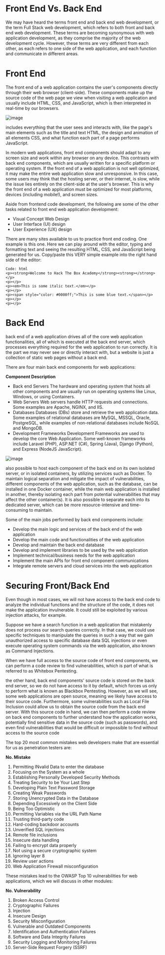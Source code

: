 # Front End Vs. Back End

We may have heard the terms front end and back end web development, or the term Full Stack web development, which refers to both front and back end web development. These terms are becoming synonymous with web application development, as they comprise the majority of the web development cycle. However, these terms are very different from each other, as each refers to one side of the web application, and each function and communicate in different areas.

# Front End 
The front end of a web application contains the user's components directly through their web browser (client-side). These components make up the source code of the web page we view when visiting a web application and usually include HTML, CSS, and JavaScript, which is then interpreted in real-time by our browsers.

![image](https://github.com/RipperGh/BugHunting-D/assets/165308866/12a62745-ec41-489b-a7b3-bd45f7691d49)

includes everything that the user sees and interacts with, like the page's main elements such as the title and text HTML, the design and animation of all elements CSS, and what function each part of a page performs JavaScript.

In modern web applications, front end components should adapt to any screen size and work within any browser on any device. This contrasts with back end components, which are usually written for a specific platform or operating system. If the front end of a web application is not well optimized, it may make the entire web application slow and unresponsive. In this case, some users may think that the hosting server, or their internet, is slow, while the issue lies entirely on the client-side at the user's browser. This is why the front end of a web application must be optimized for most platforms, devices (including mobile!), and screen sizes.

Aside from frontend code development, the following are some of the other tasks related to front end web application development:
  - Visual Concept Web Design
  - User Interface (UI) design
  - User Experience (UX) design


There are many sites available to us to practice front end coding. One example is this one. Here we can play around with the editor, typing and formatting text and seeing the resulting HTML, CSS, and JavaScript being generated for us. Copy/paste this VERY simple example into the right hand side of the editor:
 ```
Code: html
<p><strong>Welcome to Hack The Box Academy</strong><strong></strong></p>
<p></p>
<p><em>This is some italic text.</em></p>
<p></p>
<p><span style="color: #0000ff;">This is some blue text.</span></p>
<p></p>
<p></p>
```
# Back End

back end of a web application drives all of the core web application functionalities, all of which is executed at the back end server, which processes everything required for the web application to run correctly. It is the part we may never see or directly interact with, but a website is just a collection of static web pages without a back end.

There are four main back end components for web applications:

**Component Description**
  - Back end Servers	The hardware and operating system that hosts all other components and are usually run on operating systems like Linux, Windows, or using Containers.
  - Web Servers	Web servers handle HTTP requests and connections. Some examples are Apache, NGINX, and IIS.
  - Databases	Databases (DBs) store and retrieve the web application data. Some examples of relational databases are MySQL, MSSQL, Oracle, PostgreSQL, while examples of non-relational databases include NoSQL and MongoDB.
  - Development Frameworks	Development Frameworks are used to develop the core Web Application. Some well-known frameworks include Laravel (PHP), ASP.NET (C#), Spring (Java), Django (Python), and Express (NodeJS JavaScript).

![image](https://github.com/RipperGh/BugHunting-D/assets/165308866/e8ffbb0b-41f2-40c0-bb6c-833864bde6be)

also possible to host each component of the back end on its own isolated server, or in isolated containers, by utilizing services such as Docker. To maintain logical separation and mitigate the impact of vulnerabilities, different components of the web application, such as the database, can be installed in one Docker container, while the main web application is installed in another, thereby isolating each part from potential vulnerabilities that may affect the other container(s). It is also possible to separate each into its dedicated server, which can be more resource-intensive and time-consuming to maintain.

Some of the main jobs performed by back end components include:
  - Develop the main logic and services of the back end of the web application
  - Develop the main code and functionalities of the web application
  - Develop and maintain the back end database
  - Develop and implement libraries to be used by the web application
  - Implement technical/business needs for the web application
  - Implement the main APIs for front end component communications
  - Integrate remote servers and cloud services into the web application

# Securing Front/Back End
Even though in most cases, we will not have access to the back end code to analyze the individual functions and the structure of the code, it does not make the application invulnerable. It could still be exploited by various injection attacks, for example.

Suppose we have a search function in a web application that mistakenly does not process our search queries correctly. In that case, we could use specific techniques to manipulate the queries in such a way that we gain unauthorized access to specific database data SQL injections or even execute operating system commands via the web application, also known as Command Injections.

When we have full access to the source code of front end components, we can perform a code review to find vulnerabilities, which is part of what is referred to as Whitebox Pentesting.

the other hand, back end components' source code is stored on the back end server, so we do not have access to it by default, which forces us only to perform what is known as Blackbox Pentesting. However, as we will see, some web applications are open source, meaning we likely have access to their source code. Furthermore, some vulnerabilities such as Local File Inclusion could allow us to obtain the source code from the back end server. With this source code in hand, we can then perform a code review on back end components to further understand how the application works, potentially find sensitive data in the source code (such as passwords), and even find vulnerabilities that would be difficult or impossible to find without access to the source code

The top 20 most common mistakes web developers make that are essential for us as penetration testers are:

**No.	Mistake**
  1) Permitting INvalid Data to enter the database
  2) Focusing on the System as a whole
  3) Establishing Personally Developed Security Methods
  4) Treating Security to be Your Last Step
  5) Developing Plain Text Password Storage
  6) Creating Weak Passwords
  7) Storing Unencrypted Data in the Database
  8) Depending Excessively on the Client Side
  9) Being Too Optimistic
  10) Permitting Variables via the URL Path Name
  11) Trusting third-party code
  12) Hard-coding backdoor accounts
  13) Unverified SQL injections
  14) Remote file inclusions
  15) Insecure data handling
  16) Failing to encrypt data properly
  17) Not using a secure cryptographic system
  18) Ignoring layer 8
  19) Review user actions
  20) Web Application Firewall misconfiguration

These mistakes lead to the OWASP Top 10 vulnerabilities for web applications, which we will discuss in other modules:

**No.	Vulnerability**
  1) Broken Access Control
  2) Cryptographic Failures
  3) Injection
  4) Insecure Design
  5) Security Misconfiguration
  6) Vulnerable and Outdated Components
  7) Identification and Authentication Failures
  8) Software and Data Integrity Failures
  9) Security Logging and Monitoring Failures
  10) Server-Side Request Forgery (SSRF)




  
























